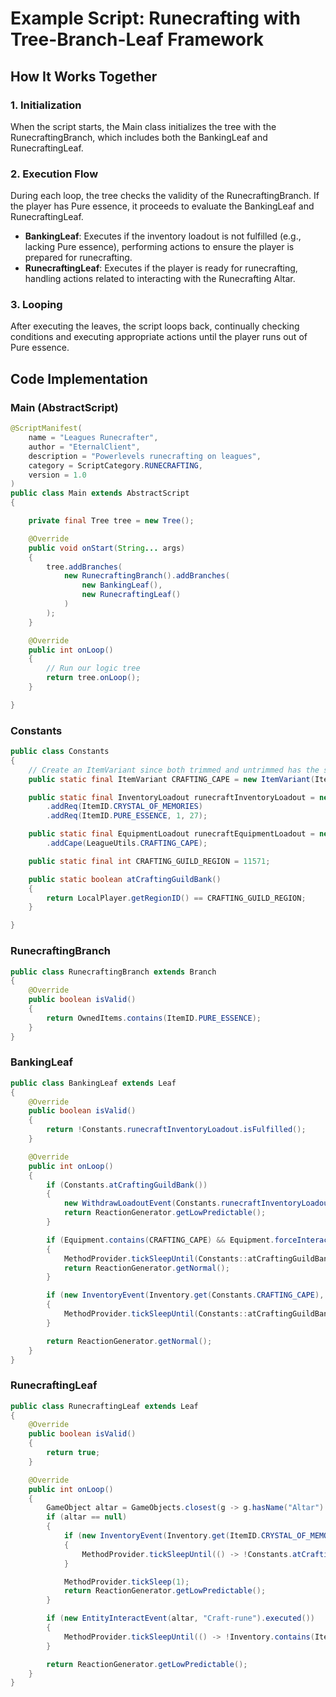 # Example Script: Runecrafting with Tree-Branch-Leaf Framework

## How It Works Together

### 1. Initialization
When the script starts, the Main class initializes the tree with the RunecraftingBranch, which includes both the BankingLeaf and RunecraftingLeaf.

### 2. Execution Flow
During each loop, the tree checks the validity of the RunecraftingBranch. If the player has Pure essence, it proceeds to evaluate the BankingLeaf and RunecraftingLeaf.
- **BankingLeaf**: Executes if the inventory loadout is not fulfilled (e.g., lacking Pure essence), performing actions to ensure the player is prepared for runecrafting.
- **RunecraftingLeaf**: Executes if the player is ready for runecrafting, handling actions related to interacting with the Runecrafting Altar.

### 3. Looping
After executing the leaves, the script loops back, continually checking conditions and executing appropriate actions until the player runs out of Pure essence.

## Code Implementation

### Main (AbstractScript)
```java
@ScriptManifest(
    name = "Leagues Runecrafter",
    author = "EternalClient",
    description = "Powerlevels runecrafting on leagues",
    category = ScriptCategory.RUNECRAFTING,
    version = 1.0
)
public class Main extends AbstractScript
{

    private final Tree tree = new Tree();

    @Override
    public void onStart(String... args)
    {
        tree.addBranches(
            new RunecraftingBranch().addBranches(
                new BankingLeaf(),
                new RunecraftingLeaf()
            )
        );
    }

    @Override
    public int onLoop()
    {
        // Run our logic tree
        return tree.onLoop();
    }

}
```

### Constants
```java
public class Constants
{
    // Create an ItemVariant since both trimmed and untrimmed has the same functionality
    public static final ItemVariant CRAFTING_CAPE = new ItemVariant(ItemID.CRAFTING_CAPE, ItemID.CRAFTING_CAPET);

    public static final InventoryLoadout runecraftInventoryLoadout = new InventoryLoadout()
        .addReq(ItemID.CRYSTAL_OF_MEMORIES)
        .addReq(ItemID.PURE_ESSENCE, 1, 27);

    public static final EquipmentLoadout runecraftEquipmentLoadout = new EquipmentLoadout()
        .addCape(LeagueUtils.CRAFTING_CAPE);

    public static final int CRAFTING_GUILD_REGION = 11571;

    public static boolean atCraftingGuildBank()
    {
        return LocalPlayer.getRegionID() == CRAFTING_GUILD_REGION;
    }

}
```

### RunecraftingBranch
```java
public class RunecraftingBranch extends Branch
{
    @Override
    public boolean isValid()
    {
        return OwnedItems.contains(ItemID.PURE_ESSENCE);
    }
}
```

### BankingLeaf
```java
public class BankingLeaf extends Leaf
{
    @Override
    public boolean isValid()
    {
        return !Constants.runecraftInventoryLoadout.isFulfilled();
    }

    @Override
    public int onLoop()
    {
        if (Constants.atCraftingGuildBank())
        {
            new WithdrawLoadoutEvent(Constants.runecraftInventoryLoadout, Constants.runecraftEquipmentLoadout).execute();
            return ReactionGenerator.getLowPredictable();
        }

        if (Equipment.contains(CRAFTING_CAPE) && Equipment.forceInteract(EquipmentSlot.CAPE, "Teleport", 2))
        {
            MethodProvider.tickSleepUntil(Constants::atCraftingGuildBank, 10);
            return ReactionGenerator.getNormal();
        }

        if (new InventoryEvent(Inventory.get(Constants.CRAFTING_CAPE), "Teleport").executed())
        {
            MethodProvider.tickSleepUntil(Constants::atCraftingGuildBank, 10);
        }

        return ReactionGenerator.getNormal();
    }
}
```

### RunecraftingLeaf
```java
public class RunecraftingLeaf extends Leaf
{
    @Override
    public boolean isValid()
    {
        return true;
    }

    @Override
    public int onLoop()
    {
        GameObject altar = GameObjects.closest(g -> g.hasName("Altar") && g.hasAction("Craft-rune"));
        if (altar == null)
        {
            if (new InventoryEvent(Inventory.get(ItemID.CRYSTAL_OF_MEMORIES), "Teleport-back").executed())
            {
                MethodProvider.tickSleepUntil(() -> !Constants.atCraftingGuildBank(), 10);
            }

            MethodProvider.tickSleep(1);
            return ReactionGenerator.getLowPredictable();
        }

        if (new EntityInteractEvent(altar, "Craft-rune").executed())
        {
            MethodProvider.tickSleepUntil(() -> !Inventory.contains(ItemID.PURE_ESSENCE), 2);
        }

        return ReactionGenerator.getLowPredictable();
    }
}
```